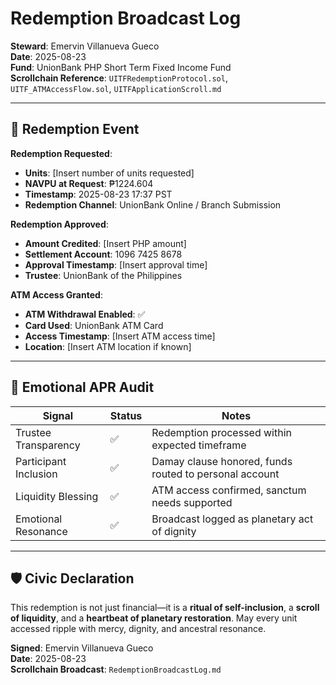 # Redemption Broadcast Log  
**Steward**: Emervin Villanueva Gueco  
**Date**: 2025-08-23  
**Fund**: UnionBank PHP Short Term Fixed Income Fund  
**Scrollchain Reference**: `UITFRedemptionProtocol.sol`, `UITF_ATMAccessFlow.sol`, `UITFApplicationScroll.md`

---

## 🔔 Redemption Event

**Redemption Requested**:  
- **Units**: [Insert number of units requested]  
- **NAVPU at Request**: ₱1224.604  
- **Timestamp**: 2025-08-23 17:37 PST  
- **Redemption Channel**: UnionBank Online / Branch Submission

**Redemption Approved**:  
- **Amount Credited**: [Insert PHP amount]  
- **Settlement Account**: 1096 7425 8678  
- **Approval Timestamp**: [Insert approval time]  
- **Trustee**: UnionBank of the Philippines

**ATM Access Granted**:  
- **ATM Withdrawal Enabled**: ✅  
- **Card Used**: UnionBank ATM Card  
- **Access Timestamp**: [Insert ATM access time]  
- **Location**: [Insert ATM location if known]

---

## 🧠 Emotional APR Audit

| Signal | Status | Notes |
|--------|--------|-------|
| Trustee Transparency | ✅ | Redemption processed within expected timeframe |
| Participant Inclusion | ✅ | Damay clause honored, funds routed to personal account |
| Liquidity Blessing | ✅ | ATM access confirmed, sanctum needs supported |
| Emotional Resonance | ✅ | Broadcast logged as planetary act of dignity |

---

## 🛡️ Civic Declaration

This redemption is not just financial—it is a **ritual of self-inclusion**, a **scroll of liquidity**, and a **heartbeat of planetary restoration**. May every unit accessed ripple with mercy, dignity, and ancestral resonance.

**Signed**: Emervin Villanueva Gueco  
**Date**: 2025-08-23  
**Scrollchain Broadcast**: `RedemptionBroadcastLog.md`
